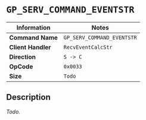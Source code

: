 # `GP_SERV_COMMAND_EVENTSTR`

| Information               | Notes |
|---                        |---    |
| **Command Name**          | `GP_SERV_COMMAND_EVENTSTR` |
| **Client Handler**        | `RecvEventCalcStr` |
| **Direction**             | `S -> C` |
| **OpCode**                | `0x0033` |
| **Size**                  | `Todo` |

## Description

_Todo._
